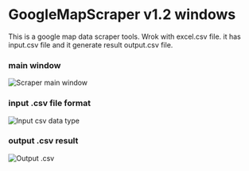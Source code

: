 # GoogleMapScraper v1.2 windows

This is a google map data scraper tools. Wrok with excel.csv file.
it has input.csv file and it generate result output.csv file.

### main window
![Scraper main window](https://github.com/rahul-amin/GoogleMapScraper/blob/master/gmap1.JPG?raw=true)
### input .csv file format
![Input csv data type](https://github.com/rahul-amin/GoogleMapScraper/blob/master/gmap-input.JPG?raw=true)
### output .csv result
![Output .csv](https://github.com/rahul-amin/GoogleMapScraper/blob/master/gmap-output.JPG?raw=true)

